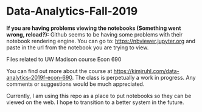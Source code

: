 # Data-Analytics-Fall-2019

**If you are having problems viewing the notebooks (Something went wrong, reload?):** Github seems to be having some problems with their notebook rendering engine. You can go to: https://nbviewer.jupyter.org and paste in the url from the notebook you are trying to view.  

Files related to UW Madison course Econ 690

You can find out more about the course at https://kimjruhl.com/data-analytics-2019f-econ-690. The class is perpetually a work in progress. Any comments or suggestions would be much appreciated.

Currently, I am using this repo as a place to put notebooks so they can be viewed on the web. I hope to transition to a better system in the future.
